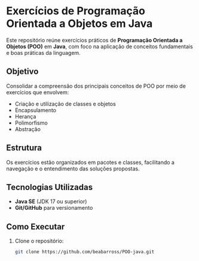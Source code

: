 # Exercícios de Programação Orientada a Objetos em Java

Este repositório reúne exercícios práticos de **Programação Orientada a Objetos (POO)** em **Java**, com foco na aplicação de conceitos fundamentais e boas práticas da linguagem.

## Objetivo
Consolidar a compreensão dos principais conceitos de POO por meio de exercícios que envolvem:
- Criação e utilização de classes e objetos
- Encapsulamento
- Herança
- Polimorfismo
- Abstração

## Estrutura
Os exercícios estão organizados em pacotes e classes, facilitando a navegação e o entendimento das soluções propostas.

## Tecnologias Utilizadas
- **Java SE** (JDK 17 ou superior)
- **Git/GitHub** para versionamento

## Como Executar
1. Clone o repositório:
   ```bash
   git clone https://github.com/beabarross/POO-java.git
